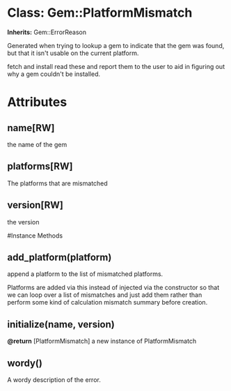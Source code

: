 # Class: Gem::PlatformMismatch
**Inherits:** Gem::ErrorReason
    

Generated when trying to lookup a gem to indicate that the gem was found, but
that it isn't usable on the current platform.

fetch and install read these and report them to the user to aid in figuring
out why a gem couldn't be installed.


# Attributes
## name[RW] [](#attribute-i-name)
the name of the gem

## platforms[RW] [](#attribute-i-platforms)
The platforms that are mismatched

## version[RW] [](#attribute-i-version)
the version


#Instance Methods
## add_platform(platform) [](#method-i-add_platform)
append a platform to the list of mismatched platforms.

Platforms are added via this instead of injected via the constructor so that
we can loop over a list of mismatches and just add them rather than perform
some kind of calculation mismatch summary before creation.

## initialize(name, version) [](#method-i-initialize)

**@return** [PlatformMismatch] a new instance of PlatformMismatch

## wordy() [](#method-i-wordy)
A wordy description of the error.

